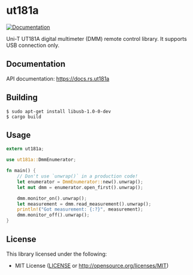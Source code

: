 # ut181a

[![Documentation](https://docs.rs/ut181a/badge.svg)](https://docs.rs/ut181a)

Uni-T UT181A digital multimeter (DMM) remote control library.
It supports USB connection only.

## Documentation

API documentation: https://docs.rs.ut181a

## Building

```
$ sudo apt-get install libusb-1.0-0-dev
$ cargo build
```

## Usage

``` rust
extern ut181a;

use ut181a::DmmEnumerator;

fn main() {
    // Don't use `unwrap()` in a production code!
    let enumerator = DmmEnumerator::new().unwrap();
    let mut dmm = enumerator.open_first().unwrap();

    dmm.monitor_on().unwrap();
    let measurement = dmm.read_measurement().unwrap();
    println!("Got measurement: {:?}", measurement);
    dmm.monitor_off().unwrap();
}
```

## License

This library licensed under the following:

* MIT License ([LICENSE](LICENSE) or http://opensource.org/licenses/MIT)
